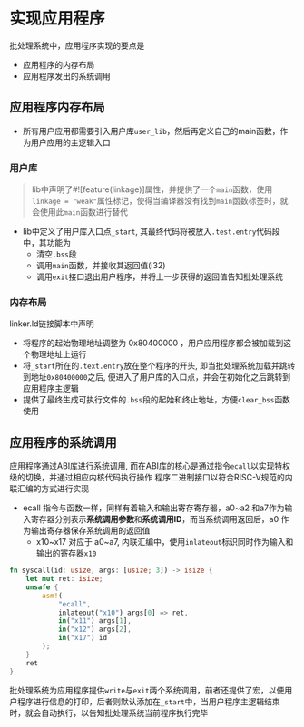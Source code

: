 # 实现应用程序 

批处理系统中，应用程序实现的要点是
- 应用程序的内存布局
- 应用程序发出的系统调用


## 应用程序内存布局

- 所有用户应用都需要引入用户库`user_lib`，然后再定义自己的main函数，作为用户应用的主逻辑入口

### 用户库

> lib中声明了#![feature(linkage)]属性，并提供了一个`main`函数，使用`linkage = "weak"`属性标记，使得当编译器没有找到`main`函数标签时，就会使用此`main`函数进行替代

- lib中定义了用户库入口点`_start`, 其最终代码将被放入`.test.entry`代码段中，其功能为
  - 清空`.bss`段
  - 调用`main`函数，并接收其返回值(i32)
  - 调用`exit`接口退出用户程序，并将上一步获得的返回值告知批处理系统

### 内存布局

linker.ld链接脚本中声明
- 将程序的起始物理地址调整为 0x80400000 ，用户应用程序都会被加载到这个物理地址上运行
- 将`_start`所在的`.text.entry`放在整个程序的开头, 即当批处理系统加载并跳转到地址`0x80400000`之后, 便进入了用户库的入口点，并会在初始化之后跳转到应用程序主逻辑
- 提供了最终生成可执行文件的`.bss`段的起始和终止地址，方便`clear_bss`函数使用

## 应用程序的系统调用

应用程序通过ABI库进行系统调用, 而在ABI库的核心是通过指令`ecall`以实现特权级的切换，并通过相应内核代码执行操作
程序二进制接口以符合RISC-V规范的内联汇编的方式进行实现
- ecall 指令与函数一样，同样有着输入和输出寄存寄存器，a0~a2 和a7作为输入寄存器分别表示**系统调用参数**和**系统调用ID**，而当系统调用返回后，a0 作为输出寄存器保存系统调用的返回值
  - x10~x17 对应于 a0~a7, 内联汇编中，使用`inlateout`标识同时作为输入和输出的寄存器`x10` 

```rust
fn syscall(id: usize, args: [usize; 3]) -> isize {
    let mut ret: isize;
    unsafe {
        asm!(
            "ecall",
            inlateout("x10") args[0] => ret,
            in("x11") args[1],
            in("x12") args[2],
            in("x17") id
        );
    }
    ret
}
```

批处理系统为应用程序提供`write`与`exit`两个系统调用，前者还提供了宏，以便用户程序进行信息的打印，后者则默认添加在`_start`中，当用户程序主逻辑结束时，就会自动执行，以告知批处理系统当前程序执行完毕



